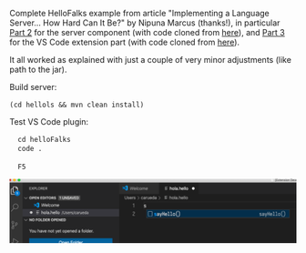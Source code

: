 Complete HelloFalks example from article "Implementing a Language Server… How Hard Can It Be?"
by Nipuna Marcus (thanks!),
in particular
[Part 2](https://medium.com/ballerina-techblog/implementing-a-language-server-how-hard-can-it-be-part-2-fa65a741aa23)
for the server component (with code cloned from [here](https://github.com/NipunaMarcus/hellols)),
and 
[Part 3](https://medium.com/ballerina-techblog/implementing-a-language-server-how-hard-can-it-be-part-3-7269962498ac)
for the VS Code extension part (with code cloned from [here](https://github.com/NipunaMarcus/helloFalks)).

It all worked as explained with just a couple of very minor adjustments (like path to the jar).

Build server:

    (cd hellols && mvn clean install)

Test VS Code plugin:

      cd helloFalks
      code .

      F5

![](screenshot.png)
